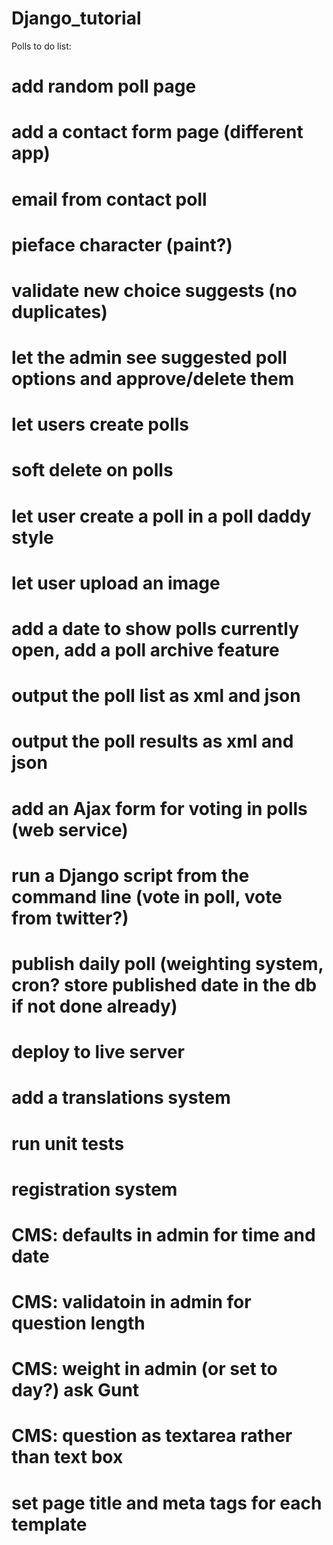 Django_tutorial
===============

Polls to do list:

# add random poll page

# add a contact form page (different app)
# email from contact poll

# pieface character (paint?)

# validate new choice suggests (no duplicates)
# let the admin see suggested poll options and approve/delete them

# let users create polls

# soft delete on polls
# let user create a poll in a poll daddy style
# let user upload an image

# add a date to show polls currently open, add a poll archive feature
# output the poll list as xml and json
# output the poll results as xml and json

# add an Ajax form for voting in polls (web service)

# run a Django script from the command line (vote in poll, vote from twitter?)
# publish daily poll (weighting system, cron? store published date in the db if not done already)

# deploy to live server
# add a translations system

# run unit tests
# registration system

# CMS: defaults in admin for time and date
# CMS: validatoin in admin for question length
# CMS: weight in admin (or set to day?) ask Gunt
# CMS: question as textarea rather than text box

# set page title and meta tags for each template